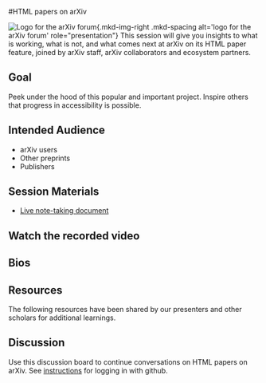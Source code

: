 #HTML papers on arXiv

![Logo for the arXiv forum](../../assets/arxiv-forum-logo-full-2024.svg){.mkd-img-right .mkd-spacing alt='logo for the arXiv forum' role="presentation"}
This session will give you insights to what is working, what is not, and what comes next at arXiv on its HTML paper feature, joined by arXiv staff, arXiv collaborators and ecosystem partners. 

## Goal
Peek under the hood of this popular and important project. Inspire others that progress in accessibility is possible.

## Intended Audience
- arXiv users 
- Other preprints
- Publishers

## Session Materials
- [Live note-taking document]()


## Watch the recorded video


## Bios


## Resources
The following resources have been shared by our presenters and other scholars for additional learnings.


## Discussion
Use this discussion board to continue conversations on HTML papers on arXiv. See [instructions](discussion-board.md) for logging in with github.